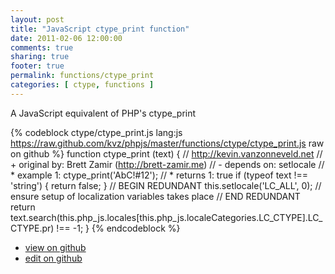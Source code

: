 ```yaml
---
layout: post
title: "JavaScript ctype_print function"
date: 2011-02-06 12:00:00
comments: true
sharing: true
footer: true
permalink: functions/ctype_print
categories: [ ctype, functions ]
---
```

A JavaScript equivalent of PHP's ctype_print
<!-- more -->
{% codeblock ctype/ctype_print.js lang:js https://raw.github.com/kvz/phpjs/master/functions/ctype/ctype_print.js raw on github %}
function ctype_print (text) {
    // http://kevin.vanzonneveld.net
    // +   original by: Brett Zamir (http://brett-zamir.me)
    // -    depends on: setlocale
    // *     example 1: ctype_print('AbC!#12');
    // *     returns 1: true
    if (typeof text !== 'string') {
        return false;
    }
    // BEGIN REDUNDANT
    this.setlocale('LC_ALL', 0); // ensure setup of localization variables takes place
    // END REDUNDANT
    return text.search(this.php_js.locales[this.php_js.localeCategories.LC_CTYPE].LC_CTYPE.pr) !== -1;
}
{% endcodeblock %}
<ul>
 <li><a href="https://github.com/kvz/phpjs/blob/master/functions/ctype/ctype_print.js">view on github</a></li>
 <li><a href="https://github.com/kvz/phpjs/edit/master/functions/ctype/ctype_print.js">edit on github</a></li>
</ul>
